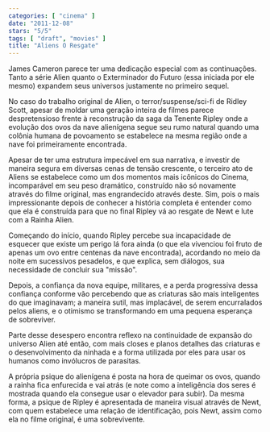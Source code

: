 ```yaml
---
categories: [ "cinema" ]
date: "2011-12-08"
stars: "5/5"
tags: [ "draft", "movies" ]
title: "Aliens O Resgate"
---
```

James Cameron parece ter uma dedicação especial com as
continuações. Tanto a série Alien quanto o Exterminador do Futuro
(essa iniciada por ele mesmo) expandem seus universos justamente no
primeiro sequel.

No caso do trabalho original de Alien, o terror/suspense/sci-fi de
Ridley Scott, apesar de moldar uma geração inteira de filmes parece
despretensioso frente à reconstrução da saga da Tenente Ripley onde
a evolução dos ovos da nave alienígena segue seu rumo natural quando
uma colônia humana de povoamento se estabelece na mesma região onde
a nave foi primeiramente encontrada.

Apesar de ter uma estrutura impecável em sua narrativa, e investir de
maneira segura em diversas cenas de tensão crescente, o terceiro ato
de Aliens se estabelece como um dos momentos mais icônicos do Cinema,
incomparável em seu peso dramático, construído não só novamente
através do filme original, mas engrandecido através deste. Sim, pois o
mais impressionante depois de conhecer a história completa é entender
como que ela é construída para que no final Ripley vá ao resgate de
Newt e lute com a Rainha Alien.

Começando do início, quando Ripley percebe sua incapacidade de esquecer
que existe um perigo lá fora ainda (o que ela vivenciou foi fruto de
apenas um ovo entre centenas da nave encontrada), acordando no meio
da noite em sucessivos pesadelos, e que explica, sem diálogos, sua
necessidade de concluir sua "missão".

Depois, a confiança da nova equipe, militares, e a perda progressiva
dessa confiança conforme vão percebendo que as criaturas são mais
inteligentes do que imaginavam; a maneira sutil, mas implacável, de
serem encurralados pelos aliens, e o otimismo se transformando em uma
pequena esperança de sobreviver.

Parte desse desespero encontra reflexo na continuidade de expansão
do universo Alien até então, com mais closes e planos detalhes das
criaturas e o desenvolvimento da ninhada e a forma utilizada por eles
para usar os humanos como invólucros de parasitas.

A própria psique do alienígena é posta na hora de queimar os ovos,
quando a rainha fica enfurecida e vai atrás (e note como a inteligência
dos seres é mostrada quando ela consegue usar o elevador para subir). Da
mesma forma, a psique de Ripley é apresentada de maneira visual através
de Newt, com quem estabelece uma relação de identificação, pois Newt,
assim como ela no filme original, é uma sobrevivente.

